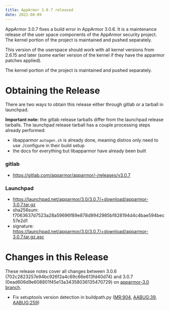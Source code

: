 ```yaml
---
title: AppArmor 3.0.7 released
date: 2022-08-09
---
```


AppArmor 3.0.7 fixes a build error in AppArmor 3.0.6. It is a maintenance release of the user space components of the AppArmor security project. The kernel portion of the project is maintained and pushed separately.

This version of the userspace should work with all kernel versions from
2.6.15 and later (some earlier version of the kernel if they have the
apparmor patches applied).

The kernel portion of the project is maintained and pushed separately.


# Obtaining the Release

There are two ways to obtain this release either through gitlab or a tarball in launchpad.

**Important note:** the gitlab release tarballs differ from the launchpad release tarballs. The launchpad release tarball has a couple processing steps already performed:

* libapparmor `autogen.sh` is already done, meaning distros only need to use ./configure in their build setup
* the docs for everything but libapparmor have already been built

### gitlab
- https://gitlab.com/apparmor/apparmor/-/releases/v3.0.7

### Launchpad

  -   <https://launchpad.net/apparmor/3.0/3.0.7/+download/apparmor-3.0.7.tar.gz>
  -   sha256sum: f7063637d7523a28a59696f89e878d9942985bf828194d4c4bae594bec57e2d1
  -   signature: <https://launchpad.net/apparmor/3.0/3.0.7/+download/apparmor-3.0.7.tar.gz.asc>

# Changes in this Release

These release notes cover all changes between 3.0.6 (702c2823257e94bc926f2a4c69c66e613fd40d74) and 3.0.7 (0ead606d9e608801f45e13a34358036135470729) on [apparmor-3.0 branch](https://gitlab.com/apparmor/apparmor/tree/apparmor-3.0).


- Fix setuptools version detection in buildpath.py
    ([MR:904](https://gitlab.com/apparmor/apparmor/-/merge_requests/904),
    [AABUG:39](https://gitlab.com/apparmor/apparmor/-/issues/39),
    [AABUG:259](https://gitlab.com/apparmor/apparmor/-/issues/259))
